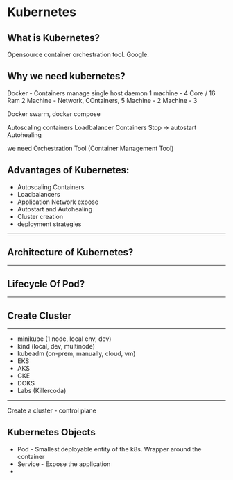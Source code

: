 # Kubernetes

## What is Kubernetes?
Opensource container orchestration tool. Google.

## Why we need kubernetes?
Docker - Containers manage
single host daemon 
1 machine - 4 Core / 16 Ram
2 Machine - Network, COntainers, 
5 Machine - 2 Machine - 3

Docker swarm, docker compose

Autoscaling containers
Loadbalancer Containers 
Stop -> autostart
Autohealing

we need Orchestration Tool (Container Management Tool)

## Advantages of Kubernetes:
- Autoscaling Containers
- Loadbalancers
- Application Network expose
- Autostart and Autohealing
- Cluster creation
- deployment strategies
------------------------ 

## Architecture of Kubernetes?
-----------------------

## Lifecycle Of Pod?
-----------------

## Create Cluster
----------
- minikube (1 node, local env, dev)
- kind (local, dev, multinode)
- kubeadm (on-prem, manually, cloud, vm)
- EKS
- AKS
- GKE
- DOKS
- Labs (Killercoda)
---------

Create a cluster - control plane

## Kubernetes Objects
- Pod - Smallest deployable entity of the k8s. Wrapper around the container
- Service - Expose the application
- 












